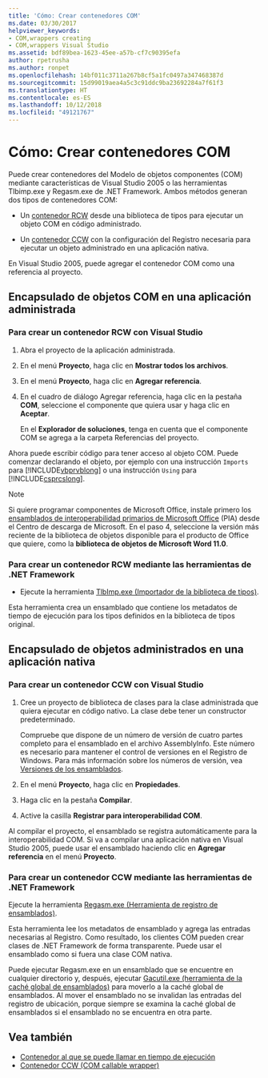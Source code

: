 ```yaml
---
title: 'Cómo: Crear contenedores COM'
ms.date: 03/30/2017
helpviewer_keywords:
- COM,wrappers creating
- COM,wrappers Visual Studio
ms.assetid: bdf89bea-1623-45ee-a57b-cf7c90395efa
author: rpetrusha
ms.author: ronpet
ms.openlocfilehash: 14bf011c3711a267b8cf5a1fc0497a347468387d
ms.sourcegitcommit: 15d99019aea4a5c3c91ddc9ba23692284a7f61f3
ms.translationtype: HT
ms.contentlocale: es-ES
ms.lasthandoff: 10/12/2018
ms.locfileid: "49121767"
---
```

# <a name="how-to-create-com-wrappers"></a>Cómo: Crear contenedores COM

Puede crear contenedores del Modelo de objetos componentes (COM) mediante características de Visual Studio 2005 o las herramientas Tlbimp.exe y Regasm.exe de .NET Framework. Ambos métodos generan dos tipos de contenedores COM:

-   Un [contenedor RCW](../../../docs/framework/interop/runtime-callable-wrapper.md) desde una biblioteca de tipos para ejecutar un objeto COM en código administrado.

-   Un [contenedor CCW](../../../docs/framework/interop/com-callable-wrapper.md) con la configuración del Registro necesaria para ejecutar un objeto administrado en una aplicación nativa.

En Visual Studio 2005, puede agregar el contenedor COM como una referencia al proyecto.

## <a name="wrap-com-objects-in-a-managed-application"></a>Encapsulado de objetos COM en una aplicación administrada

### <a name="to-create-a-runtime-callable-wrapper-using-visual-studio"></a>Para crear un contenedor RCW con Visual Studio

1.  Abra el proyecto de la aplicación administrada.

2.  En el menú **Proyecto**, haga clic en **Mostrar todos los archivos**.

3.  En el menú **Proyecto**, haga clic en **Agregar referencia**.

4.  En el cuadro de diálogo Agregar referencia, haga clic en la pestaña **COM**, seleccione el componente que quiera usar y haga clic en **Aceptar**.

     En el **Explorador de soluciones**, tenga en cuenta que el componente COM se agrega a la carpeta Referencias del proyecto.

Ahora puede escribir código para tener acceso al objeto COM. Puede comenzar declarando el objeto, por ejemplo con una instrucción `Imports` para [!INCLUDE[vbprvblong](../../../includes/vbprvblong-md.md)] o una instrucción `Using` para [!INCLUDE[csprcslong](../../../includes/csprcslong-md.md)].

> [!NOTE]
> Si quiere programar componentes de Microsoft Office, instale primero los [ensamblados de interoperabilidad primarios de Microsoft Office](https://go.microsoft.com/fwlink/?LinkId=50479) (PIA) desde el Centro de descarga de Microsoft. En el paso 4, seleccione la versión más reciente de la biblioteca de objetos disponible para el producto de Office que quiere, como la **biblioteca de objetos de Microsoft Word 11.0**.  
  
### <a name="to-create-a-runtime-callable-wrapper-using-net-framework-tools"></a>Para crear un contenedor RCW mediante las herramientas de .NET Framework  
  
-   Ejecute la herramienta [TlbImp.exe (Importador de la biblioteca de tipos)](../../../docs/framework/tools/tlbimp-exe-type-library-importer.md).  
  
 Esta herramienta crea un ensamblado que contiene los metadatos de tiempo de ejecución para los tipos definidos en la biblioteca de tipos original.  
  
## <a name="wrap-managed-objects-in-a-native-application"></a>Encapsulado de objetos administrados en una aplicación nativa  
  
### <a name="to-create-a-com-callable-wrapper-using-visual-studio"></a>Para crear un contenedor CCW con Visual Studio  
  
1.  Cree un proyecto de biblioteca de clases para la clase administrada que quiera ejecutar en código nativo. La clase debe tener un constructor predeterminado.  
  
     Compruebe que dispone de un número de versión de cuatro partes completo para el ensamblado en el archivo AssemblyInfo. Este número es necesario para mantener el control de versiones en el Registro de Windows. Para más información sobre los números de versión, vea [Versiones de los ensamblados](../../../docs/framework/app-domains/assembly-versioning.md).  
  
2.  En el menú **Proyecto**, haga clic en **Propiedades**.  
  
3.  Haga clic en la pestaña **Compilar**.  
  
4.  Active la casilla **Registrar para interoperabilidad COM**.  
  
 Al compilar el proyecto, el ensamblado se registra automáticamente para la interoperabilidad COM. Si va a compilar una aplicación nativa en Visual Studio 2005, puede usar el ensamblado haciendo clic en **Agregar referencia** en el menú **Proyecto**.  
  
### <a name="to-create-a-com-callable-wrapper-using-net-framework-tools"></a>Para crear un contenedor CCW mediante las herramientas de .NET Framework  
  
Ejecute la herramienta [Regasm.exe (Herramienta de registro de ensamblados)](../../../docs/framework/tools/regasm-exe-assembly-registration-tool.md).  
  
Esta herramienta lee los metadatos de ensamblado y agrega las entradas necesarias al Registro. Como resultado, los clientes COM pueden crear clases de .NET Framework de forma transparente. Puede usar el ensamblado como si fuera una clase COM nativa.  
  
Puede ejecutar Regasm.exe en un ensamblado que se encuentre en cualquier directorio y, después, ejecutar [Gacutil.exe (herramienta de la caché global de ensamblados)](../../../docs/framework/tools/gacutil-exe-gac-tool.md) para moverlo a la caché global de ensamblados. Al mover el ensamblado no se invalidan las entradas del registro de ubicación, porque siempre se examina la caché global de ensamblados si el ensamblado no se encuentra en otra parte.  
  
## <a name="see-also"></a>Vea también  

- [Contenedor al que se puede llamar en tiempo de ejecución](../../../docs/framework/interop/runtime-callable-wrapper.md)  
- [Contenedor CCW (COM callable wrapper)](../../../docs/framework/interop/com-callable-wrapper.md)